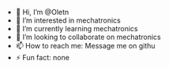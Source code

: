 - 👋 Hi, I’m @Oletn
- 👀 I’m interested in mechatronics
- 🌱 I’m currently learning mechatronics
- 💞️ I’m looking to collaborate on mechatronics
- 📫 How to reach me: Message me on githu
- ⚡ Fun fact: none

<!---
Oletn/Oletn is a ✨ special ✨ repository because its `README.md` (this file) appears on your GitHub profile.
You can click the Preview link to take a look at your changes.
--->
